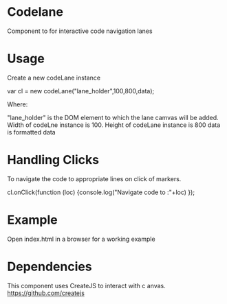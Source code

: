 # Codelane
Component to for interactive code navigation lanes

# Usage
Create a new codeLane instance

var cl = new codeLane("lane_holder",100,800,data);

Where:

"lane_holder" is the DOM element to which the lane camvas will be added.
Width of codeLne instance is 100.
Height of codeLane instance is 800
data is formatted data

# Handling Clicks
To navigate the code to appropriate lines on click of markers.

cl.onClick(function (loc) {console.log("Navigate code to :"+loc) });

# Example

Open index.html in a browser for a working example

# Dependencies

This component uses CreateJS to interact with c anvas.
https://github.com/createjs

